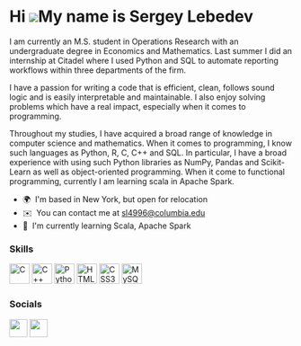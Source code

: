 Hi ![](https://user-images.githubusercontent.com/18350557/176309783-0785949b-9127-417c-8b55-ab5a4333674e.gif)My name is Sergey Lebedev
======================================================================================================================================

<p> I am currently an M.S. student in Operations Research with an undergraduate degree in Economics and Mathematics. Last summer I did an internship at Citadel where I used Python and SQL to automate reporting workflows within three departments of the firm. </p> 

<p> I have a passion for writing a code that is efficient, clean, follows sound logic and is easily interpretable and maintainable. I also enjoy solving problems which have a real impact, especially when it comes to programming. </p>

<p> Throughout my studies, I have acquired a broad range of knowledge in computer science and mathematics. When it comes to programming, I know such languages as Python, R, C, C++ and SQL. In particular, I have a broad experience with using such Python libraries as NumPy, Pandas and Scikit-Learn as well as object-oriented programming. When it come to functional programming, currently I am learning scala in Apache Spark. </p>

*   🌍  I'm based in New York, but open for relocation
*   ✉️  You can contact me at [sl4996@columbia.edu](mailto:sl4996@columbia.edu)
*   🧠  I'm currently learning Scala, Apache Spark

### Skills 

<p align="left">
<a href="https://docs.microsoft.com/en-us/cpp/?view=msvc-170" target="_blank" rel="noreferrer"><img src="https://raw.githubusercontent.com/danielcranney/readme-generator/main/public/icons/skills/c-colored.svg" width="36" height="36" alt="C" /></a>
<a href="https://docs.microsoft.com/en-us/cpp/?view=msvc-170" target="_blank" rel="noreferrer"><img src="https://raw.githubusercontent.com/danielcranney/readme-generator/main/public/icons/skills/cplusplus-colored.svg" width="36" height="36" alt="C++" /></a>
<a href="https://www.python.org/" target="_blank" rel="noreferrer"><img src="https://raw.githubusercontent.com/danielcranney/readme-generator/main/public/icons/skills/python-colored.svg" width="36" height="36" alt="Python" /></a>
<a href="https://developer.mozilla.org/en-US/docs/Glossary/HTML5" target="_blank" rel="noreferrer"><img src="https://raw.githubusercontent.com/danielcranney/readme-generator/main/public/icons/skills/html5-colored.svg" width="36" height="36" alt="HTML5" /></a>
<a href="https://www.w3.org/TR/CSS/#css" target="_blank" rel="noreferrer"><img src="https://raw.githubusercontent.com/danielcranney/readme-generator/main/public/icons/skills/css3-colored.svg" width="36" height="36" alt="CSS3" /></a>
<a href="https://www.mysql.com/" target="_blank" rel="noreferrer"><img src="https://raw.githubusercontent.com/danielcranney/readme-generator/main/public/icons/skills/mysql-colored.svg" width="36" height="36" alt="MySQL" /></a>
</p>
                    
### Socials

<p align="left"> <a href="https://www.github.com/lebedevsi0" target="_blank" rel="noreferrer"><img src="https://raw.githubusercontent.com/danielcranney/readme-generator/main/public/icons/socials/github-dark.svg" width="32" height="32" /></a> <a href="https://www.linkedin.com/in/lebedevsi" target="_blank" rel="noreferrer"><img src="https://raw.githubusercontent.com/danielcranney/readme-generator/main/public/icons/socials/linkedin.svg" width="32" height="32" /></a></p>
